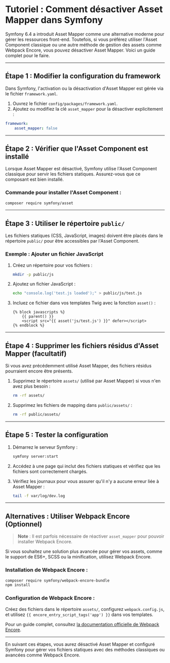 # Tutoriel : Comment désactiver Asset Mapper dans Symfony

Symfony 6.4 a introduit Asset Mapper comme une alternative moderne pour gérer les ressources front-end. Toutefois, si vous préférez utiliser l'Asset Component classique ou une autre méthode de gestion des assets comme Webpack Encore, vous pouvez désactiver Asset Mapper. Voici un guide complet pour le faire.

---

## Étape 1 : Modifier la configuration du framework

Dans Symfony, l'activation ou la désactivation d'Asset Mapper est gérée via le fichier `framework.yaml`.

1. Ouvrez le fichier `config/packages/framework.yaml`.
2. Ajoutez ou modifiez la clé `asset_mapper` pour la désactiver explicitement :

```yaml
framework:
    asset_mapper: false
```

---

## Étape 2 : Vérifier que l'Asset Component est installé

Lorsque Asset Mapper est désactivé, Symfony utilise l'Asset Component classique pour servir les fichiers statiques. Assurez-vous que ce composant est bien installé.

### Commande pour installer l'Asset Component :

```bash
composer require symfony/asset
```

---

## Étape 3 : Utiliser le répertoire `public/`

Les fichiers statiques (CSS, JavaScript, images) doivent être placés dans le répertoire `public/` pour être accessibles par l'Asset Component.

### Exemple : Ajouter un fichier JavaScript
1. Créez un répertoire pour vos fichiers :
   ```bash
   mkdir -p public/js
   ```

2. Ajoutez un fichier JavaScript :
   ```bash
   echo "console.log('test.js loaded');" > public/js/test.js
   ```

3. Incluez ce fichier dans vos templates Twig avec la fonction `asset()` :
   ```twig
   {% block javascripts %}
       {{ parent() }}
       <script src="{{ asset('js/test.js') }}" defer></script>
   {% endblock %}
   ```

---

## Étape 4 : Supprimer les fichiers résidus d'Asset Mapper (facultatif)

Si vous avez précédemment utilisé Asset Mapper, des fichiers résidus pourraient encore être présents.

1. Supprimez le répertoire `assets/` (utilisé par Asset Mapper) si vous n'en avez plus besoin :
   ```bash
   rm -rf assets/
   ```

2. Supprimez les fichiers de mapping dans `public/assets/` :
   ```bash
   rm -rf public/assets/
   ```

---

## Étape 5 : Tester la configuration

1. Démarrez le serveur Symfony :
   ```bash
   symfony server:start
   ```

2. Accédez à une page qui inclut des fichiers statiques et vérifiez que les fichiers sont correctement chargés.

3. Vérifiez les journaux pour vous assurer qu'il n'y a aucune erreur liée à Asset Mapper :
   ```bash
   tail -f var/log/dev.log
   ```

---

## Alternatives : Utiliser Webpack Encore (Optionnel)

> **Note** : Il est parfois nécessaire de réactiver `asset_mapper` pour pouvoir installer Webpack Encore.


Si vous souhaitez une solution plus avancée pour gérer vos assets, comme le support de ES6+, SCSS ou la minification, utilisez Webpack Encore.

### Installation de Webpack Encore :

```bash
composer require symfony/webpack-encore-bundle
npm install
```

### Configuration de Webpack Encore :
Créez des fichiers dans le répertoire `assets/`, configurez `webpack.config.js`, et utilisez `{{ encore_entry_script_tags('app') }}` dans vos templates.

Pour un guide complet, consultez [la documentation officielle de Webpack Encore](https://symfony.com/doc/current/frontend.html).

---

En suivant ces étapes, vous aurez désactivé Asset Mapper et configuré Symfony pour gérer vos fichiers statiques avec des méthodes classiques ou avancées comme Webpack Encore.


